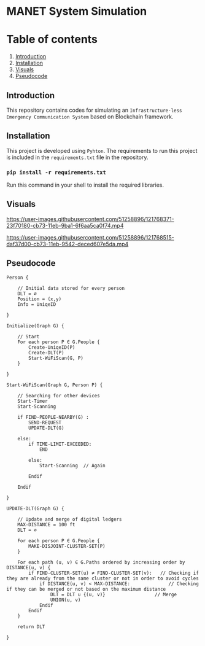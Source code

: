 # MANET System Simulation
# Table of contents
1. [Introduction](#introduction)
2. [Installation](#installation)
3. [Visuals](#visuals)
4. [Pseudocode](#pseudocode)


## Introduction <a name="introduction"></a>
This repository contains codes for simulating an `Infrastructure-less Emergency Communication System` based on Blockchain framework.

## Installation <a name="installation"></a>
This project is developed using `Pyhton`. The requirements to run this project is included in the `requirements.txt` file in the repository.
### `pip install -r requirements.txt`
Run this command in your shell to install the required libraries.

## Visuals <a name="visuals"></a>

https://user-images.githubusercontent.com/51258896/121768371-23f70180-cb73-11eb-9ba1-6f6aa5ca0f74.mp4

https://user-images.githubusercontent.com/51258896/121768515-daf37d00-cb73-11eb-9542-deced607e5da.mp4

## Pseudocode <a name="pseudocode"></a>
```
Person {

	// Initial data stored for every person
	DLT = ∅
	Position = (x,y)
	Info = UniqeID

}

Initialize(Graph G) {

	// Start
	For each person P ∈ G.People {
		Create-UniqeID(P)
	    Create-DLT(P)
	    Start-WiFiScan(G, P)
	}

}

Start-WiFiScan(Graph G, Person P) {

	// Searching for other devices
	Start-Timer
	Start-Scanning

	if FIND-PEOPLE-NEARBY(G) :
		SEND-REQUEST
		UPDATE-DLT(G)

	else:
		if TIME-LIMIT-EXCEEDED:
			END

		else:
			Start-Scanning	// Again

		Endif

	Endif

}

UPDATE-DLT(Graph G) {

	// Update and merge of digital ledgers
	MAX-DISTANCE = 100 ft
	DLT = ∅

	For each person P ∈ G.People {
	    MAKE-DISJOINT-CLUSTER-SET(P)
	}

	For each path (u, v) ∈ G.Paths ordered by increasing order by DISTANCE(u, v) {
	    if FIND-CLUSTER-SET(u) ≠ FIND-CLUSTER-SET(v):	// Checking if they are already from the same cluster or not in order to avoid cycles
	    	if DISTANCE(u, v) < MAX-DISTANCE:              // Checking if they can be merged or not based on the maximum distance
	    		DLT = DLT ∪ {(u, v)}	              // Merge
	    		UNION(u, v)
	    	Endif
	    Endif
	}
	    		
	return DLT

}
```


